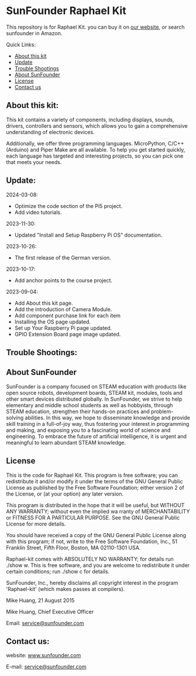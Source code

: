 # SunFounder Raphael Kit
This repository is for Raphael Kit. you can buy it on [our website](https://www.sunfounder.com/), or search sunfounder in Amazon.

Quick Links:

 * [About this kit](#about_this_kit)
 * [Update](#update)
 * [Trouble Shootings](#trouble)
 * [About SunFounder](#about_sunfounder)
 * [License](#license)
 * [Contact us](#contact_us)

<a id="about_this_kit"></a>
## About this kit:

This kit contains a variety of components, including displays, sounds, drivers, controllers and sensors, which allows you to gain a comprehensive understanding of electronic devices.

Additionally, we offer three programming languages. MicroPython, C/C++ (Arduino) and Piper Make are all available. To help you get started quickly, each language has targeted and interesting projects, so you can pick one that meets your needs.


<a id="update"></a>
## Update:

2024-03-08:
- Optimize the code section of the Pi5 project.
- Add video tutorials.

2023-11-30:
- Updated "Install and Setup Raspberry Pi OS" documentation.

2023-10-26:
- The first release of the German version.

2023-10-17:
- Add anchor points to the course project.

2023-09-04:
- Add About this kit page.
- Add the introduction of Camera Module.
- Add component purchase link for each item
- Installing the OS page updated.
- Set up Your Raspberry Pi page updated.
- GPIO Extension Board page image updated.

<a id="trouble"></a>
## Trouble Shootings:

<a id="about_sunfounder"></a>
## About SunFounder
SunFounder is a company focused on STEAM education with products like open source robots, development boards, STEAM kit, modules, tools and other smart devices distributed globally. In SunFounder, we strive to help elementary and middle school students as well as hobbyists, through STEAM education, strengthen their hands-on practices and problem-solving abilities. In this way, we hope to disseminate knowledge and provide skill training in a full-of-joy way, thus fostering your interest in programming and making, and exposing you to a fascinating world of science and engineering. To embrace the future of artificial intelligence, it is urgent and meaningful to learn abundant STEAM knowledge.

<a id="license"></a>
## License
This is the code for Raphael Kit.
This program is free software; you can redistribute it and/or modify it under the terms of the GNU General Public License as published by the Free Software Foundation; either version 2 of the License, or (at your option) any later version.

This program is distributed in the hope that it will be useful, but WITHOUT ANY WARRANTY; without even the implied wa rranty of MERCHANTABILITY or FITNESS FOR A PARTICULAR PURPOSE. See the GNU General Public License for more details.

You should have received a copy of the GNU General Public License along with this program; if not, write to the Free Software Foundation, Inc., 51 Franklin Street, Fifth Floor, Boston, MA 02110-1301 USA.

Raphael-kit comes with ABSOLUTELY NO WARRANTY; for details run ./show w. This is free software, and you are welcome to redistribute it under certain conditions; run ./show c for details.

SunFounder, Inc., hereby disclaims all copyright interest in the program 'Raphael-kit' (which makes passes at compilers).

Mike Huang, 21 August 2015

Mike Huang, Chief Executive Officer

Email: service@sunfounder.com

<a id="contact_us"></a>
## Contact us:
website:
    www.sunfounder.com

E-mail:
    service@sunfounder.com
